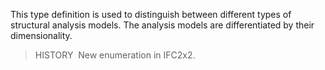 ﻿This type definition is used to distinguish between different types of structural analysis models. The analysis models are differentiated by their dimensionality.

> HISTORY&nbsp; New enumeration in IFC2x2.
